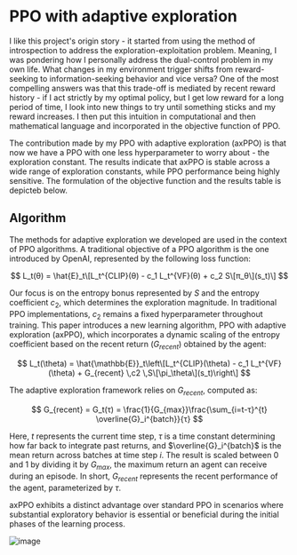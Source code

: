 # PPO with adaptive exploration

I like this project's origin story - it started from using the method of introspection to address the exploration-exploitation problem. Meaning, I was pondering how I personally address the dual-control problem in my own life. What changes in my environment trigger shifts from reward-seeking to information-seeking behavior and vice versa? One of the most compelling answers was that this trade-off is mediated by recent reward history - if I act strictly by my optimal policy, but I get low reward for a long period of time, I look into new things to try until something sticks and my reward increases. I then put this intuition in computational and then mathematical language and incorporated in the objective function of PPO.

The contribution made by my PPO with adaptive exploration (axPPO) is that now we have a PPO with one less hyperparameter to worry about - the exploration constant. The results indicate that axPPO is stable across a wide range of exploration constants, while PPO performance being highly sensitive. The formulation of the objective function and the results table is depicteb below.

## Algorithm
The methods for adaptive exploration we developed are used in the context of PPO algorithms. A traditional objective of a PPO algorithm is the one introduced by 
OpenAI, represented by the following loss function:

$$
L_t(θ) = \hat{E}_t\[L_t^{CLIP}(θ) - c_1 L_t^{VF}(θ) + c_2 S\[π_θ\](s_t)\]
$$

Our focus is on the entropy bonus represented by $S$ and the entropy coefficient $c_2$, which determines the exploration magnitude. In traditional PPO implementations, $c_2$ remains a fixed hyperparameter throughout training. This paper introduces a new learning algorithm, PPO with adaptive exploration (axPPO), which incorporates a dynamic scaling of the entropy coefficient based on the recent return ($G_{recent}$) obtained by the agent:

$$
L_t(\theta) = \hat{\mathbb{E}}_t\left\[L_t^{CLIP}(\theta) - c_1 L_t^{VF}(\theta) + G_{recent} \,c2 \,S\[\pi_\theta\](s_t)\right\]
$$

The adaptive exploration framework relies on $G_{recent}$, computed as:

$$
G_{recent} = G_t(τ) = \frac{1}{G_{max}}\frac{\sum_{i=t-τ}^{t} \overline{G}_i^{batch}}{τ}
$$

Here, $t$ represents the current time step, $\tau$ is a time constant determining how far back to integrate past returns, and $\overline{G}_i^{batch}$ is the mean return across batches at time step $i$. The result is scaled between 0 and 1 by dividing it by $G_{max}$, the maximum return an agent can receive during an episode. In short, $G_{recent}$ represents the recent performance of the agent, parameterized by $\tau$.


axPPO exhibits a distinct advantage over standard PPO in scenarios where substantial exploratory behavior is essential or beneficial during the initial phases of the learning process.


![image](https://github.com/AndreiLix/axPPO/assets/94043928/e98f4344-d023-4ed8-8142-01433abf4f8c)


